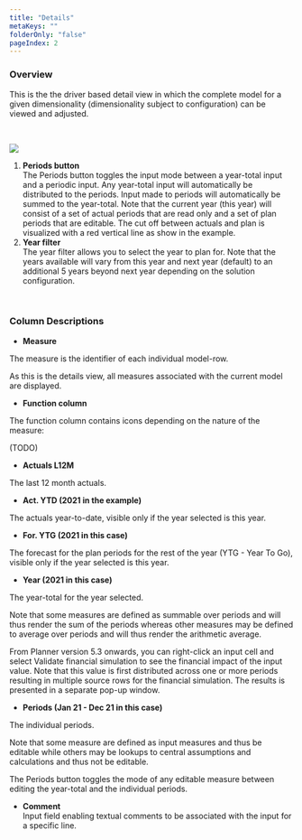 ```yaml
---
title: "Details"
metaKeys: ""
folderOnly: "false"
pageIndex: 2
---
```


### Overview
This is the the driver based detail view in which the complete model for a given dimensionality (dimensionality subject to configuration) can be viewed and adjusted.

<br/>

![](https://profitbasedocs.blob.core.windows.net/plannerimages/DriverBasedDetails.JPG)

1. **Periods button** <br/>
The Periods button toggles the input mode between a year-total input and a periodic input. Any year-total input will automatically be distributed to the periods. Input made to periods will automatically be summed to the year-total.
Note that the current year (this year) will consist of a set of actual periods that are read only and a set of plan periods that are editable. The cut off between actuals and plan is visualized with a red vertical line as show in the example.
2. **Year filter** <br/>
The year filter allows you to select the year to plan for. Note that the years available will vary from this year and next year (default) to an additional 5 years beyond next year depending on the solution configuration.

<br/>


### Column Descriptions

- **Measure**<br/>

The measure is the identifier of each individual model-row.

As this is the details view, all measures associated with the current model are displayed.

- **Function column**<br/>

The function column contains icons depending on the nature of the measure:

(TODO)

- **Actuals L12M**<br/>

The last 12 month actuals.

- **Act. YTD (2021 in the example)**<br/>

The actuals year-to-date, visible only if the year selected is this year.

- **For. YTG (2021 in this case)**<br/>

The forecast for the plan periods for the rest of the year (YTG - Year To Go), visible only if the year selected is this year.

- **Year (2021 in this case)**<br/>

The year-total for the year selected.

Note that some measures are defined as summable over periods and will thus render the sum of the periods whereas other measures may be defined to average over periods and will thus render the arithmetic average.

From Planner version 5.3 onwards, you can right-click an input cell and select Validate financial simulation to see the financial impact of the input value. Note that this value is first distributed across one or more periods resulting in multiple source rows for the financial simulation. The results is presented in a separate pop-up window.

- **Periods (Jan 21 - Dec 21 in this case)**<br/>

The individual periods.

Note that some measure are defined as input measures and thus be editable while others may be lookups to central assumptions and calculations and thus not be editable.

The Periods button toggles the mode of any editable measure between editing the year-total and the individual periods.

- **Comment** <br/>
Input field enabling textual comments to be associated with the input for a specific line.

<br/>






